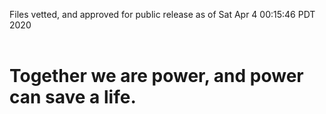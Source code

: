 Files vetted, and approved for public release as of Sat Apr  4 00:15:46 PDT 2020<br><br><h1>Together we are power, and power can save a life.</h1>

